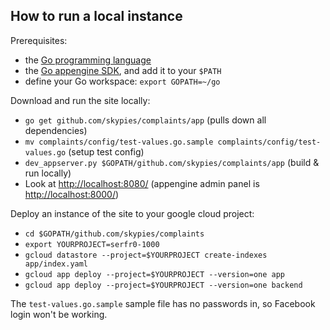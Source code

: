 How to run a local instance
---------------------------

Prerequisites:
* the [Go programming language](https://golang.org/dl/)
* the [Go appengine SDK](https://cloud.google.com/appengine/docs/go/), and add it to your `$PATH`
* define your Go workspace: `export GOPATH=~/go`

Download and run the site locally:
* `go get github.com/skypies/complaints/app` (pulls down all dependencies)
* `mv complaints/config/test-values.go.sample complaints/config/test-values.go` (setup test config)
* `dev_appserver.py $GOPATH/github.com/skypies/complaints/app` (build & run locally)
* Look at <http://localhost:8080/> (appengine admin panel is <http://localhost:8000/>)

Deploy an instance of the site to your google cloud project:
* `cd $GOPATH/github.com/skypies/complaints`
* `export YOURPROJECT=serfr0-1000`
* `gcloud datastore --project=$YOURPROJECT create-indexes app/index.yaml`
* `gcloud app deploy --project=$YOURPROJECT --version=one app`
* `gcloud app deploy --project=$YOURPROJECT --version=one backend`

The `test-values.go.sample` sample file has no passwords in, so
Facebook login won't be working.

